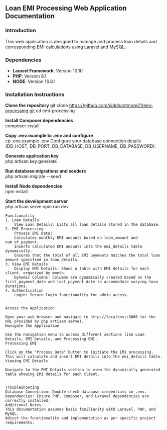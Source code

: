 ## Loan EMI Processing Web Application Documentation

### Introduction
This web application is designed to manage and process loan details and corresponding EMI calculations using Laravel and MySQL.

### Dependencies
- **Laravel Framework**: Version 10.10
- **PHP**: Version 8.1
- **NODE**: Version 16.8.1


### Installation Instructions

**Clone the repository**
    git clone https://github.com/siddhantmore21/emi-processing.git
    cd emi-processing


**Install Composer dependencies**    
    composer install

**Copy .env.example to .env and configure**    
    cp .env.example .env
    Configure your database connection details (DB_HOST, DB_PORT, DB_DATABASE, DB_USERNAME, DB_PASSWORD).

**Generate application key**    
    php artisan key:generate

**Run database migrations and seeders**    
    php artisan migrate --seed
    
**Install Node dependencies**    
    npm install

**Start the development server**    
    php artisan serve
    npm run dev


    Functionality
    1. Loan Details
        View Loan Details: Lists all loan details stored in the database.
    2. EMI Processing
        Process EMI Data:
        Calculates monthly EMI amounts based on loan_amount and num_of_payment.
        Inserts calculated EMI amounts into the emi_details table dynamically.
        Ensures that the total of all EMI payments matches the total loan amount specified in loan_details.
    3. View EMI Details
        Display EMI Details: Shows a table with EMI details for each client, organized by month.
        Dynamic Columns: Columns are dynamically created based on the first_payment_date and last_payment_date to accommodate varying loan durations.
    4. Authentication
        Login: Secure login functionality for admin access.


    Access the Application

    Open your web browser and navigate to http://localhost:8000 (or the URL provided by php artisan serve).
    Navigate the Application

    Use the navigation menu to access different sections like Loan Details, EMI Details, and Processing EMI.
    Processing EMI

    Click on the "Process Data" button to initiate the EMI processing. This will calculate and insert EMI details into the emi_details table.
    Viewing EMI Details

    Navigate to the EMI Details section to view the dynamically generated table showing EMI details for each client.
   
   
    Troubleshooting
    Database Connection: Double-check database credentials in .env.
    Dependencies: Ensure PHP, Composer, and Laravel dependencies are correctly installed.
    Additional Notes
    This documentation assumes basic familiarity with Laravel, PHP, and MySQL.
    Adjust the functionality and implementation as per specific project requirements.